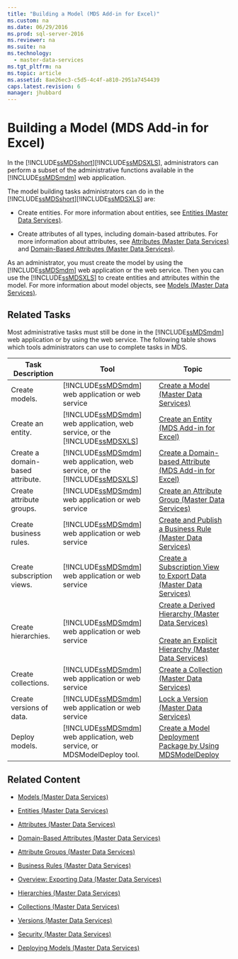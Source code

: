```yaml
---
title: "Building a Model (MDS Add-in for Excel)"
ms.custom: na
ms.date: 06/29/2016
ms.prod: sql-server-2016
ms.reviewer: na
ms.suite: na
ms.technology: 
  - master-data-services
ms.tgt_pltfrm: na
ms.topic: article
ms.assetid: 8ae26ec3-c5d5-4c4f-a810-2951a7454439
caps.latest.revision: 6
manager: jhubbard
---
```

# Building a Model (MDS Add-in for Excel)
In the [!INCLUDE[ssMDSshort](../../Topics/TopicNameContainA/includes/ssMDSshort_md.md)][!INCLUDE[ssMDSXLS](../../Topics/TopicNameContainA/includes/ssMDSXLS_md.md)], administrators can perform a subset of the administrative functions available in the [!INCLUDE[ssMDSmdm](../../Topics/TopicNameContainA/includes/ssMDSmdm_md.md)] web application.  
  
 The model building tasks administrators can do in the [!INCLUDE[ssMDSshort](../../Topics/TopicNameContainA/includes/ssMDSshort_md.md)][!INCLUDE[ssMDSXLS](../../Topics/TopicNameContainA/includes/ssMDSXLS_md.md)] are:  
  
-   Create entities. For more information about entities, see [Entities (Master Data Services)](../../Topics/TopicNameNotContainA/Entities--Master-Data-Services-.md).  
  
-   Create attributes of all types, including domain-based attributes. For more information about attributes, see [Attributes (Master Data Services)](../../Topics/TopicNameNotContainA/Attributes--Master-Data-Services-.md) and [Domain-Based Attributes (Master Data Services)](../../Topics/TopicNameNotContainA/Domain-Based-Attributes--Master-Data-Services-.md).  
  
 As an administrator, you must create the model by using the [!INCLUDE[ssMDSmdm](../../Topics/TopicNameContainA/includes/ssMDSmdm_md.md)] web application or the web service. Then you can use the [!INCLUDE[ssMDSXLS](../../Topics/TopicNameContainA/includes/ssMDSXLS_md.md)] to create entities and attributes within the model. For more information about model objects, see [Models (Master Data Services)](../../Topics/TopicNameNotContainA/Models--Master-Data-Services-.md).  
  
## Related Tasks  
 Most administrative tasks must still be done in the [!INCLUDE[ssMDSmdm](../../Topics/TopicNameContainA/includes/ssMDSmdm_md.md)] web application or by using the web service. The following table shows which tools administrators can use to complete tasks in MDS.  
  
|Task Description|Tool|Topic|  
|----------------------|----------|-----------|  
|Create models.|[!INCLUDE[ssMDSmdm](../../Topics/TopicNameContainA/includes/ssMDSmdm_md.md)] web application or web service|[Create a Model (Master Data Services)](../../Topics/TopicNameContainA/Create-a-Model--Master-Data-Services-.md)|  
|Create an entity.|[!INCLUDE[ssMDSmdm](../../Topics/TopicNameContainA/includes/ssMDSmdm_md.md)] web application, web service, or the [!INCLUDE[ssMDSXLS](../../Topics/TopicNameContainA/includes/ssMDSXLS_md.md)]|[Create an Entity (MDS Add-in for Excel)](../../Topics/TopicNameNotContainA/Create-an-Entity--MDS-Add-in-for-Excel-.md)|  
|Create a domain-based attribute.|[!INCLUDE[ssMDSmdm](../../Topics/TopicNameContainA/includes/ssMDSmdm_md.md)] web application, web service, or the [!INCLUDE[ssMDSXLS](../../Topics/TopicNameContainA/includes/ssMDSXLS_md.md)]|[Create a Domain-based Attribute (MDS Add-in for Excel)](../../Topics/TopicNameContainA/Create-a-Domain-based-Attribute--MDS-Add-in-for-Excel-.md)|  
|Create attribute groups.|[!INCLUDE[ssMDSmdm](../../Topics/TopicNameContainA/includes/ssMDSmdm_md.md)] web application or web service|[Create an Attribute Group (Master Data Services)](../../Topics/TopicNameNotContainA/Create-an-Attribute-Group--Master-Data-Services-.md)|  
|Create business rules.|[!INCLUDE[ssMDSmdm](../../Topics/TopicNameContainA/includes/ssMDSmdm_md.md)] web application or web service|[Create and Publish a Business Rule (Master Data Services)](../../Topics/TopicNameContainA/Create-and-Publish-a-Business-Rule--Master-Data-Services-.md)|  
|Create subscription views.|[!INCLUDE[ssMDSmdm](../../Topics/TopicNameContainA/includes/ssMDSmdm_md.md)] web application or web service|[Create a Subscription View to Export Data (Master Data Services)](../../Topics/TopicNameContainA/Create-a-Subscription-View-to-Export-Data--Master-Data-Services-.md)|  
|Create hierarchies.|[!INCLUDE[ssMDSmdm](../../Topics/TopicNameContainA/includes/ssMDSmdm_md.md)] web application or web service|[Create a Derived Hierarchy (Master Data Services)](../../Topics/TopicNameContainA/Create-a-Derived-Hierarchy--Master-Data-Services-.md)<br /><br /> [Create an Explicit Hierarchy (Master Data Services)](../../Topics/TopicNameNotContainA/Create-an-Explicit-Hierarchy--Master-Data-Services-.md)|  
|Create collections.|[!INCLUDE[ssMDSmdm](../../Topics/TopicNameContainA/includes/ssMDSmdm_md.md)] web application or web service|[Create a Collection (Master Data Services)](../../Topics/TopicNameContainA/Create-a-Collection--Master-Data-Services-.md)|  
|Create versions of data.|[!INCLUDE[ssMDSmdm](../../Topics/TopicNameContainA/includes/ssMDSmdm_md.md)] web application or web service|[Lock a Version (Master Data Services)](../../Topics/TopicNameContainA/Lock-a-Version--Master-Data-Services-.md)|  
|Deploy models.|[!INCLUDE[ssMDSmdm](../../Topics/TopicNameContainA/includes/ssMDSmdm_md.md)] web application, web service, or MDSModelDeploy tool.|[Create a Model Deployment Package by Using MDSModelDeploy](../../Topics/TopicNameContainA/Create-a-Model-Deployment-Package-by-Using-MDSModelDeploy.md)|  
  
## Related Content  
  
-   [Models (Master Data Services)](../../Topics/TopicNameNotContainA/Models--Master-Data-Services-.md)  
  
-   [Entities (Master Data Services)](../../Topics/TopicNameNotContainA/Entities--Master-Data-Services-.md)  
  
-   [Attributes (Master Data Services)](../../Topics/TopicNameNotContainA/Attributes--Master-Data-Services-.md)  
  
-   [Domain-Based Attributes (Master Data Services)](../../Topics/TopicNameNotContainA/Domain-Based-Attributes--Master-Data-Services-.md)  
  
-   [Attribute Groups (Master Data Services)](../../Topics/TopicNameNotContainA/Attribute-Groups--Master-Data-Services-.md)  
  
-   [Business Rules (Master Data Services)](../../Topics/TopicNameNotContainA/Business-Rules--Master-Data-Services-.md)  
  
-   [Overview: Exporting Data (Master Data Services)](../Topic/Overview:%20Exporting%20Data%20\(Master%20Data%20Services\).md)  
  
-   [Hierarchies (Master Data Services)](../../Topics/TopicNameNotContainA/Hierarchies--Master-Data-Services-.md)  
  
-   [Collections (Master Data Services)](../../Topics/TopicNameNotContainA/Collections--Master-Data-Services-.md)  
  
-   [Versions (Master Data Services)](../../Topics/TopicNameNotContainA/Versions--Master-Data-Services-.md)  
  
-   [Security (Master Data Services)](../../Topics/TopicNameNotContainA/Security--Master-Data-Services-.md)  
  
-   [Deploying Models (Master Data Services)](../../Topics/TopicNameNotContainA/Deploying-Models--Master-Data-Services-.md)